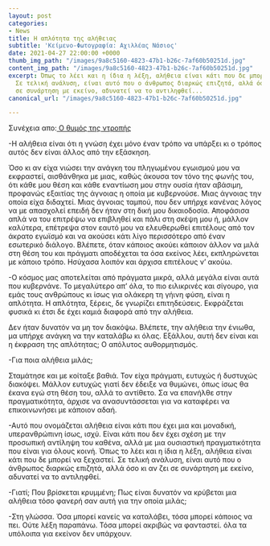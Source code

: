```yaml
---
layout: post
categories:
- News
title: Η απλότητα της αλήθειας
subtitle: 'Κείμενο-Φωτογραφία: Αχιλλέας Νάσιος'
date: 2021-04-27 22:00:00 +0000
thumb_img_path: "/images/9a8c5160-4823-47b1-b26c-7af60b50251d.jpg"
content_img_path: "/images/9a8c5160-4823-47b1-b26c-7af60b50251d.jpg"
excerpt: Όπως το λέει και η ίδια η λέξη, αλήθεια είναι κάτι που δε μπορεί να ξεχαστεί.
  Σε τελική ανάλυση, είναι αυτό που ο άνθρωπος διαρκώς επιζητά, αλλά όσο κι αν ζει
  σε συνάρτηση με εκείνο, αδυνατεί να το αντιληφθεί...
canonical_url: "/images/9a8c5160-4823-47b1-b26c-7af60b50251d.jpg"

---
```

Συνέχεια απο:<a href="https://hocusphotus.com/posts/anodus-57/" target="blank"> Ο θυμός της ντροπής</a>

\-Η αλήθεια είναι ότι η γνώση έχει μόνο έναν τρόπο να υπάρξει κι ο τρόπος αυτός δεν είναι άλλος από την εξάσκηση.

Όσο κι αν είχα νιώσει την ανάγκη του πληγωμένου εγωισμού μου να εκφραστεί, αισθάνθηκα με μιας, καθώς άκουσα τον τόνο της φωνής του, ότι κάθε μου θέση και κάθε εναντίωση μου στην ουσία ήταν αβάσιμη, προφανώς εξαιτίας της άγνοιας η οποία με κυβερνούσε. Μιας άγνοιας την οποία είχα διδαχτεί. Μιας άγνοιας ταμπού, που δεν υπήρχε κανένας λόγος να με απασχολεί επειδή δεν ήταν στη δική μου δικαιοδοσία. Αποφάσισα απλά να του επιτρέψω να επιβληθεί και πάλι στη σκέψη μου ή, μάλλον καλύτερα, επέτρεψα στον εαυτό μου να ελευθερωθεί επιτέλους από τον άκρατο εγωϊσμό και να ακούσει κάτι λίγο περισσότερο από έναν εσωτερικό διάλογο. Βλέπετε, όταν κάποιος ακούει κάποιον άλλον να μιλά στη θέση του και πράγματι αποδέχεται τα όσα εκείνος λέει, εκπληρώνεται με κάποιο τρόπο. Ησύχασα λοιπόν και άρχισα επιτέλους ν’ ακούω.

\-Ο κόσμος μας αποτελείται από πράγματα μικρά, αλλά μεγάλα είναι αυτά που κυβερνάνε. Το μεγαλύτερο απ’ όλα, το πιο ειλικρινές και σίγουρο, για εμάς τους ανθρώπους κι ίσως για ολάκερη τη γήινη φύση, είναι η απλότητα. Η απλότητα, ξέρεις, δε γνωρίζει επιτηδεύσεις. Εκφράζεται φυσικά κι έτσι δε έχει καμιά διαφορά από την αλήθεια.

Δεν ήταν δυνατόν να μη τον διακόψω. Βλέπετε, την αλήθεια την ένιωθα, μα υπήρχε ανάγκη να την καταλάβω κι όλας. Εξάλλου, αυτή δεν είναι και η έκφραση της απλότητας; Ο απόλυτος αυθορμητισμός.

\-Για ποια αλήθεια μιλάς;

Σταμάτησε και με κοίταξε βαθιά. Τον είχα πράγματι, ευτυχώς ή δυστυχώς διακόψει. Μάλλον ευτυχώς γιατί δεν έδειξε να θυμώνει, όπως ίσως θα έκανα εγώ στη θέση του, αλλά το αντίθετο. Σα να επανήλθε στην πραγματικότητα, άρχισε να ανασυντάσσεται για να καταφέρει να επικοινωνήσει με κάποιον αδαή.

\-Αυτό που ονομάζεται αλήθεια είναι κάτι που έχει μια και μοναδική, υπερανθρώπινη ίσως, ισχύ. Είναι κάτι που δεν έχει σχέση με την προσωπική αντίληψη του καθένα, αλλά με μια ουσιαστική πραγματικότητα που είναι για όλους κοινή. Όπως το λέει και η ίδια η λέξη, αλήθεια είναι κάτι που δε μπορεί να ξεχαστεί. Σε τελική ανάλυση, είναι αυτό που ο άνθρωπος διαρκώς επιζητά, αλλά όσο κι αν ζει σε συνάρτηση με εκείνο, αδυνατεί να το αντιληφθεί.

\-Γιατί; Που βρίσκεται κρυμμένη; Πως είναι δυνατόν να κρύβεται μια αλήθεια τόσο φανερή σαν αυτή για την οποία μιλάς;

\-Στη γλώσσα. Όσα μπορεί κανείς να καταλάβει, τόσα μπορεί κάποιος να πει. Ούτε λέξη παραπάνω. Τόσα μπορεί ακριβώς να φανταστεί. όλα τα υπόλοιπα για εκείνον δεν υπάρχουν.